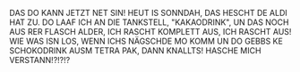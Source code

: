 DAS DO KANN JETZT NET SIN! HEUT IS SONNDAH, DAS HESCHT DE ALDI HAT ZU. DO LAAF ICH AN DIE TANKSTELL, "KAKAODRINK", UN DAS NOCH AUS RER FLASCH ALDER, ICH RASCHT KOMPLETT AUS, ICH RASCHT AUS! WIE WAS ISN LOS, WENN ICHS NÄGSCHDE MO KOMM UN DO GEBBS KE SCHOKODRINK AUSM TETRA PAK, DANN KNALLTS! HASCHE MICH VERSTANN!?!?!?
